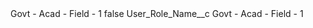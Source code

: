 <?xml version="1.0" encoding="UTF-8"?>
<CustomMetadata xmlns="http://soap.sforce.com/2006/04/metadata" xmlns:xsi="http://www.w3.org/2001/XMLSchema-instance" xmlns:xsd="http://www.w3.org/2001/XMLSchema">
    <label>Govt - Acad - Field - 1</label>
    <protected>false</protected>
    <values>
        <field>User_Role_Name__c</field>
        <value xsi:type="xsd:string">Govt - Acad - Field - 1</value>
    </values>
</CustomMetadata>
